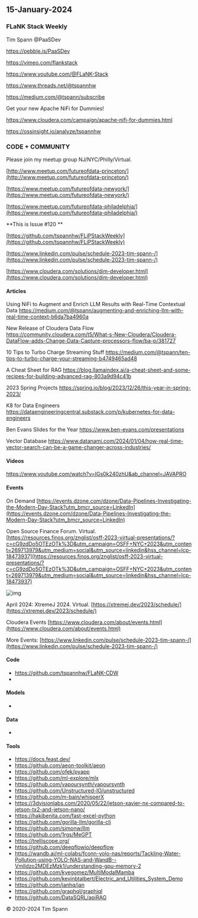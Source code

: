 ## 15-January-2024



### FLaNK Stack Weekly


Tim Spann @PaaSDev

https://pebble.is/PaaSDev

https://vimeo.com/flankstack

https://www.youtube.com/@FLaNK-Stack

https://www.threads.net/@tspannhw

https://medium.com/@tspann/subscribe

Get your new Apache NiFi for Dummies!

https://www.cloudera.com/campaign/apache-nifi-for-dummies.html

https://ossinsight.io/analyze/tspannhw



### CODE + COMMUNITY

Please join my meetup group NJ/NYC/Philly/Virtual. 

[http://www.meetup.com/futureofdata-princeton/](http://www.meetup.com/futureofdata-princeton/)

[https://www.meetup.com/futureofdata-newyork/](https://www.meetup.com/futureofdata-newyork/)

[https://www.meetup.com/futureofdata-philadelphia/](https://www.meetup.com/futureofdata-philadelphia/)


**This is Issue #120 **



[https://github.com/tspannhw/FLiPStackWeekly](https://github.com/tspannhw/FLiPStackWeekly)

[https://www.linkedin.com/pulse/schedule-2023-tim-spann-/](https://www.linkedin.com/pulse/schedule-2023-tim-spann-/)

[https://www.cloudera.com/solutions/dim-developer.html](https://www.cloudera.com/solutions/dim-developer.html)




#### Articles

Using NiFi to Augment and Enrich LLM Results with Real-Time Contextual Data
https://medium.com/@tspann/augmenting-and-enriching-llm-with-real-time-context-b6da7ba4960a

New Release of Cloudera Data Flow
https://community.cloudera.com/t5/What-s-New-Cloudera/Cloudera-DataFlow-adds-Change-Data-Capture-processors-flow/ba-p/381727

10 Tips to Turbo Charge Streaming Stuff
https://medium.com/@tspann/ten-tips-to-turbo-charge-your-streaming-b4749465ad48

A Cheat Sheet for RAG
https://blog.llamaindex.ai/a-cheat-sheet-and-some-recipes-for-building-advanced-rag-803a9d94c41b

2023 Spring Projects
https://spring.io/blog/2023/12/26/this-year-in-spring-2023/

K8 for Data Engineers
https://dataengineeringcentral.substack.com/p/kubernetes-for-data-engineers

Ben Evans Slides for the Year
https://www.ben-evans.com/presentations

Vector Database
https://www.datanami.com/2024/01/04/how-real-time-vector-search-can-be-a-game-changer-across-industries/


#### Videos

https://www.youtube.com/watch?v=IGs0k240zhU&ab_channel=JAVAPRO



#### Events

On Demand
[https://events.dzone.com/dzone/Data-Pipelines-Investigating-the-Modern-Day-Stack?utm_bmcr_source=LinkedIn](https://events.dzone.com/dzone/Data-Pipelines-Investigating-the-Modern-Day-Stack?utm_bmcr_source=LinkedIn)

Open Source Finance Forum.  Virtual.
[https://resources.finos.org/znglist/osff-2023-virtual-presentations/?c=cG9zdDo5OTEzOTk%3D&utm_campaign=OSFF+NYC+2023&utm_content=269713979&utm_medium=social&utm_source=linkedin&hss_channel=lcp-18473937](https://resources.finos.org/znglist/osff-2023-virtual-presentations/?c=cG9zdDo5OTEzOTk%3D&utm_campaign=OSFF+NYC+2023&utm_content=269713979&utm_medium=social&utm_source=linkedin&hss_channel=lcp-18473937)

![img](https://media.licdn.com/dms/image/D4E22AQFBasCuZrsnJg/feedshare-shrink_800/0/1702310406179?e=1704931200&v=beta&t=4w-KHZHp074hHIypUEyDUkqUGu9nWXAeGRNPnFyNUUg)


April 2024: XtremeJ 2024. Virtual.
[https://xtremej.dev/2023/schedule/](https://xtremej.dev/2023/schedule/)


Cloudera Events
[https://www.cloudera.com/about/events.html](https://www.cloudera.com/about/events.html)

More Events:
[https://www.linkedin.com/pulse/schedule-2023-tim-spann-/](https://www.linkedin.com/pulse/schedule-2023-tim-spann-/)


#### Code

* https://github.com/tspannhw/FLaNK-CDW
* 

#### Models

* 

#### Data

* 

  
#### Tools

* https://docs.feast.dev/
* https://github.com/aeon-toolkit/aeon
* https://github.com/ofek/pyapp
* https://github.com/ml-explore/mlx
* https://github.com/vapoursynth/vapoursynth
* https://github.com/Unstructured-IO/unstructured
* https://github.com/m-bain/whisperX
* https://3dvisionlabs.com/2020/05/22/jetson-xavier-nx-compared-to-jetson-tx2-and-jetson-nano/
* https://hakibenita.com/fast-excel-python
* https://github.com/gorilla-llm/gorilla-cli
* https://github.com/simonw/llm
* https://github.com/1rgs/MeGPT
* https://trelliscope.org/
* https://github.com/deepflowio/deepflow
* https://wandb.ai/ml-colabs/fconn-yolo-nas/reports/Tackling-Water-Pollution-using-YOLO-NAS-and-WandB--Vmlldzo2MDEzMzk1/understanding-gpu-memory-2
* https://github.com/kyegomez/MultiModalMamba
* https://github.com/kevinbtalbert/Electric_and_Utilities_System_Demo
* https://github.com/janhq/jan
* https://github.com/graphql/graphiql
* https://github.com/DataSQRL/apiRAG

&copy; 2020-2024 Tim Spann
